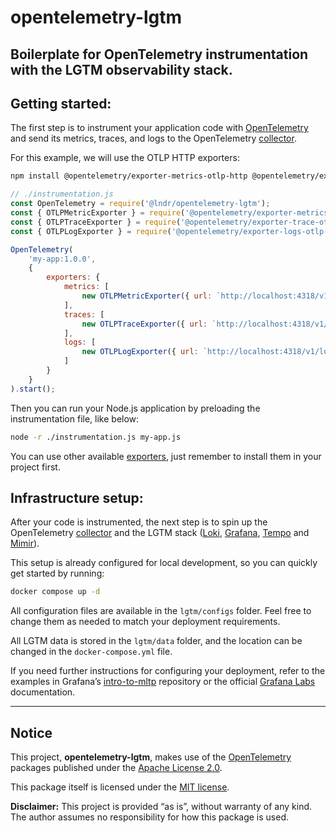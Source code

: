 # opentelemetry-lgtm
Boilerplate for OpenTelemetry instrumentation with the LGTM observability stack.
----

## Getting started:

The first step is to instrument your application code with [OpenTelemetry](https://opentelemetry.io) and send its metrics, traces, and logs to the OpenTelemetry [collector](https://opentelemetry.io/docs/collector).

For this example, we will use the OTLP HTTP exporters:

```bash
npm install @opentelemetry/exporter-metrics-otlp-http @opentelemetry/exporter-trace-otlp-http @opentelemetry/exporter-logs-otlp-http
```

```javascript
// ./instrumentation.js
const OpenTelemetry = require('@lndr/opentelemetry-lgtm');
const { OTLPMetricExporter } = require('@opentelemetry/exporter-metrics-otlp-http');
const { OTLPTraceExporter } = require('@opentelemetry/exporter-trace-otlp-http');
const { OTLPLogExporter } = require('@opentelemetry/exporter-logs-otlp-http');

OpenTelemetry(
	'my-app:1.0.0',
	{
		exporters: {
			metrics: [
				new OTLPMetricExporter({ url: `http://localhost:4318/v1/metrics` })
			],
			traces: [
				new OTLPTraceExporter({ url: `http://localhost:4318/v1/traces` })
			],
			logs: [
				new OTLPLogExporter({ url: `http://localhost:4318/v1/logs` })
			]
		}
	}
).start();
```

Then you can run your Node.js application by preloading the instrumentation file, like below:

```bash
node -r ./instrumentation.js my-app.js
```

You can use other available [exporters](https://opentelemetry.io/docs/languages/js/exporters), just remember to install them in your project first.

## Infrastructure setup:

After your code is instrumented, the next step is to spin up the OpenTelemetry [collector](https://opentelemetry.io/docs/collector) and the LGTM stack ([Loki](https://grafana.com/oss/loki), [Grafana](https://grafana.com/oss/grafana), [Tempo](https://grafana.com/oss/tempo) and [Mimir](https://grafana.com/oss/mimir)).

This setup is already configured for local development, so you can quickly get started by running:

```bash
docker compose up -d
```

All configuration files are available in the `lgtm/configs` folder. Feel free to change them as needed to match your deployment requirements.

All LGTM data is stored in the `lgtm/data` folder, and the location can be changed in the `docker-compose.yml` file.

If you need further instructions for configuring your deployment, refer to the examples in Grafana’s [intro-to-mltp](https://github.com/grafana/intro-to-mltp) repository or the official [Grafana Labs](https://grafana.com) documentation.

----

## Notice

This project, **opentelemetry-lgtm**, makes use of the [OpenTelemetry](https://opentelemetry.io) packages published under the [Apache License 2.0](https://www.apache.org/licenses/LICENSE-2.0).

This package itself is licensed under the [MIT license](./LICENSE).

**Disclaimer:** This project is provided “as is”, without warranty of any kind. The author assumes no responsibility for how this package is used.
